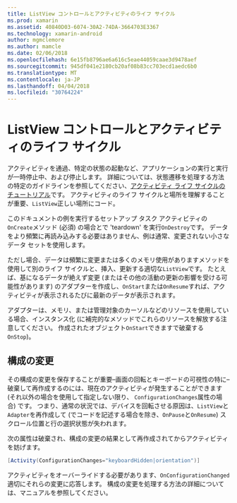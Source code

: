 ```yaml
---
title: ListView コントロールとアクティビティのライフ サイクル
ms.prod: xamarin
ms.assetid: 40840D03-6074-30A2-74DA-3664703E3367
ms.technology: xamarin-android
author: mgmclemore
ms.author: mamcle
ms.date: 02/06/2018
ms.openlocfilehash: 6e15fb8796ae6a616c5eae44059caae3d9478aef
ms.sourcegitcommit: 945df041e2180cb20af08b83cc703ecd1aedc6b0
ms.translationtype: MT
ms.contentlocale: ja-JP
ms.lasthandoff: 04/04/2018
ms.locfileid: "30764224"
---
```

# <a name="listview-and-the-activity-lifecycle"></a>ListView コントロールとアクティビティのライフ サイクル

アクティビティを通過、特定の状態の起動など、アプリケーションの実行と実行が一時停止中、および停止します。 詳細については、状態遷移を処理する方法の特定のガイドラインを参照してください、[アクティビティ ライフ サイクルのチュートリアル](~/android/app-fundamentals/activity-lifecycle/index.md)です。
アクティビティのライフ サイクルと場所を理解することが重要、`ListView`正しい場所にコード。

このドキュメントの例を実行するセットアップ タスク アクティビティの`OnCreate`メソッド (必須) の場合とで 'teardown' を実行`OnDestroy`です。 データをより頻繁に再読み込みする必要はありません、例は通常、変更されない小さなデータ セットを使用します。

ただし場合、データは頻繁に変更または多くのメモリ使用がありますメソッドを使用して別のライフ サイクルと、挿入、更新する適切な`ListView`です。 たとえば、基になるデータが絶えず変更 (またはその他の活動の更新の影響を受ける可能性があります) のアダプターを作成し、`OnStart`または`OnResume`すれば、アクティビティが表示されるたびに最新のデータが表示されます。

アダプターは、メモリ、または管理対象のカーソルなどのリソースを使用している場合、インスタンス化 (に補完的なメソッドでこれらのリソースを解放する注意してください。 作成されたオブジェクト`OnStart`できますで破棄する`OnStop`)。


## <a name="configuration-changes"></a>構成の変更

その構成の変更を保存することが重要&ndash;画面の回転とキーボードの可視性の特に&ndash;破棄して再作成するのには、現在のアクティビティが発生することができます (それ以外の場合を使用して指定しない限り、 `ConfigurationChanges`属性の場合) です。 つまり、通常の状況では、デバイスを回転させる原因は、`ListView`と`Adapter`を再作成して (でコードを記述する場合を除き、`OnPause`と`OnResume`) スクロール位置と行の選択状態が失われます。

次の属性は破棄され、構成の変更の結果として再作成されてからアクティビティを妨げます。

```csharp
[Activity(ConfigurationChanges="keyboardHidden|orientation")]
```

アクティビティをオーバーライドする必要があります、`OnConfigurationChanged`適切にそれらの変更に応答します。 構成の変更を処理する方法の詳細については、マニュアルを参照してください。

